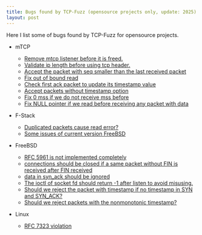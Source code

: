 ```yaml
---
title: Bugs found by TCP-Fuzz (opensource projects only, update: 2025)
layout: post
---
```


Here I list some of bugs found by TCP-Fuzz for opensource projects.

* mTCP
    * [Remove mtcp listener before it is freed.](https://github.com/mtcp-stack/mtcp/pull/320)
    * [Validate ip length before using tcp header.](https://github.com/mtcp-stack/mtcp/pull/319)
    * [Accept the packet with seq smaller than the last received packet](https://github.com/mtcp-stack/mtcp/pull/316)
    * [Fix out of bound read](https://github.com/mtcp-stack/mtcp/pull/315)
    * [Check first ack packet to update its timestamp value](https://github.com/mtcp-stack/mtcp/pull/314)
    * [Accept packets without timestamp option](https://github.com/mtcp-stack/mtcp/pull/313)
    * [Fix 0 mss if we do not receive mss before](https://github.com/mtcp-stack/mtcp/pull/312)
    * [Fix NULL pointer if we read before receiving any packet with data](https://github.com/mtcp-stack/mtcp/pull/311)

* F-Stack
    * [Duplicated packets cause read error?](https://github.com/F-Stack/f-stack/issues/556)
    * [Some issues of current version FreeBSD](https://github.com/F-Stack/f-stack/issues/555)

* FreeBSD
    * [RFC 5961 is not implemented completely](https://bugs.freebsd.org/bugzilla/show_bug.cgi?id=250357)
    * [connections should be closed if a same packet without FIN is received after FIN received](https://bugs.freebsd.org/bugzilla/show_bug.cgi?id=250360)
    * [data in syn_ack should be ignored](https://bugs.freebsd.org/bugzilla/show_bug.cgi?id=250363)
    * [The ioctl of socket fd should return -1 after listen to avoid misusing.](https://bugs.freebsd.org/bugzilla/show_bug.cgi?id=250366)
    * [Should we reject the packet with timestamp if no timestamp in SYN and SYN_ACK?](https://bugs.freebsd.org/bugzilla/show_bug.cgi?id=250499)
    * [Should we reject packets with the nonmonotonic timestamp?](https://bugs.freebsd.org/bugzilla/show_bug.cgi?id=252263)

* Linux
    * [RFC 7323 violation](https://lore.kernel.org/netdev/20250224110654.707639-1-edumazet@google.com/)